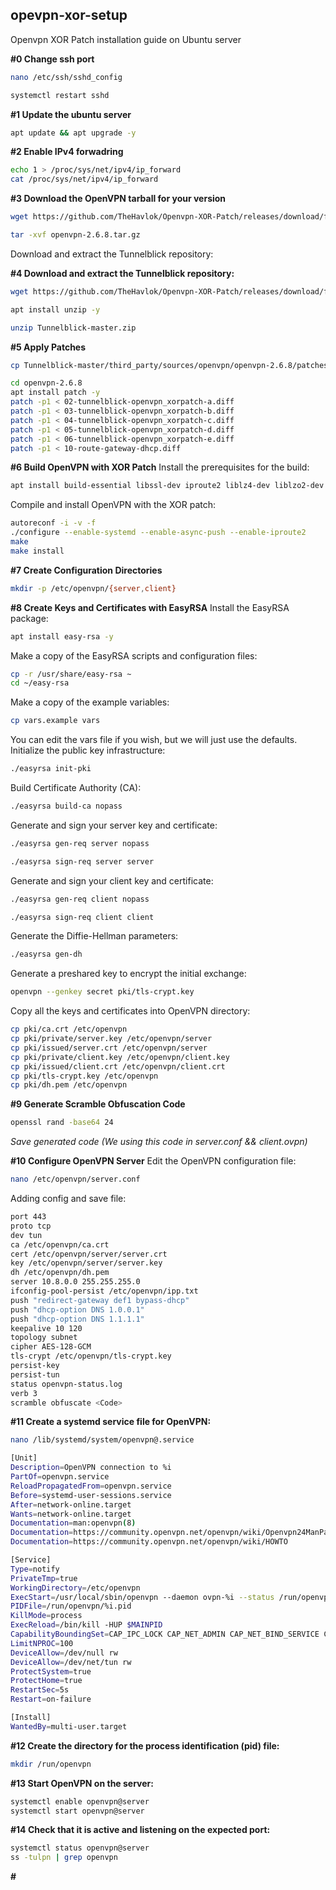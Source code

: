 ## opevpn-xor-setup
Openvpn XOR Patch installation guide on Ubuntu server



**#0 Change ssh port**
```bash
nano /etc/ssh/sshd_config
```
```bash
systemctl restart sshd
```



**#1 Update the ubuntu server**
```bash
apt update && apt upgrade -y
```



**#2 Enable IPv4 forwadring**
```bash
echo 1 > /proc/sys/net/ipv4/ip_forward
cat /proc/sys/net/ipv4/ip_forward
```



**#3 Download the OpenVPN tarball for your version**
```bash
wget https://github.com/TheHavlok/Openvpn-XOR-Patch/releases/download/files/openvpn-2.6.8.tar.gz
```
```bash
tar -xvf openvpn-2.6.8.tar.gz
```

Download and extract the Tunnelblick repository:

**#4 Download and extract the Tunnelblick repository:**
```bash
wget https://github.com/TheHavlok/Openvpn-XOR-Patch/releases/download/files/Tunnelblick-master.zip
```
```bash
apt install unzip -y
```
```bash
unzip Tunnelblick-master.zip
```



**#5 Apply Patches**
```bash
cp Tunnelblick-master/third_party/sources/openvpn/openvpn-2.6.8/patches/*.diff openvpn-2.6.8
```
```bash
cd openvpn-2.6.8
apt install patch -y
patch -p1 < 02-tunnelblick-openvpn_xorpatch-a.diff
patch -p1 < 03-tunnelblick-openvpn_xorpatch-b.diff
patch -p1 < 04-tunnelblick-openvpn_xorpatch-c.diff
patch -p1 < 05-tunnelblick-openvpn_xorpatch-d.diff
patch -p1 < 06-tunnelblick-openvpn_xorpatch-e.diff
patch -p1 < 10-route-gateway-dhcp.diff
```



**#6 Build OpenVPN with XOR Patch**
Install the prerequisites for the build:
```bash
apt install build-essential libssl-dev iproute2 liblz4-dev liblzo2-dev libpam0g-dev libpkcs11-helper1-dev libsystemd-dev resolvconf pkg-config autoconf automake libtool libcap-ng-dev liblz4-dev libsystemd-dev liblzo2-dev libpam0g libpam0g-dev -y
```
Compile and install OpenVPN with the XOR patch:
```bash
autoreconf -i -v -f
./configure --enable-systemd --enable-async-push --enable-iproute2
make
make install
```



**#7 Create Configuration Directories**
```bash
mkdir -p /etc/openvpn/{server,client}
```



**#8 Create Keys and Certificates with EasyRSA**
Install the EasyRSA package:
```bash
apt install easy-rsa -y
```

Make a copy of the EasyRSA scripts and configuration files:
```bash
cp -r /usr/share/easy-rsa ~
cd ~/easy-rsa
```

Make a copy of the example variables:
```bash
cp vars.example vars
```

You can edit the vars file if you wish, but we will just use the defaults. Initialize the public key infrastructure:
```bash
./easyrsa init-pki
```

Build Certificate Authority (CA):
```bash
./easyrsa build-ca nopass
```

Generate and sign your server key and certificate:
```bash
./easyrsa gen-req server nopass
```
```bash
./easyrsa sign-req server server
```

Generate and sign your client key and certificate:
```bash
./easyrsa gen-req client nopass
```
```bash
./easyrsa sign-req client client
```

Generate the Diffie-Hellman parameters:
```bash
./easyrsa gen-dh
```

Generate a preshared key to encrypt the initial exchange:
```bash
openvpn --genkey secret pki/tls-crypt.key
```

Copy all the keys and certificates into OpenVPN directory:
```bash
cp pki/ca.crt /etc/openvpn
cp pki/private/server.key /etc/openvpn/server
cp pki/issued/server.crt /etc/openvpn/server
cp pki/private/client.key /etc/openvpn/client.key
cp pki/issued/client.crt /etc/openvpn/client.crt
cp pki/tls-crypt.key /etc/openvpn
cp pki/dh.pem /etc/openvpn
```


**#9 Generate Scramble Obfuscation Code**
```bash
openssl rand -base64 24
```
*Save generated code (We using this code in server.conf && client.ovpn)*



**#10 Configure OpenVPN Server**
Edit the OpenVPN configuration file:
```bash
nano /etc/openvpn/server.conf
```

Adding config and save file:
```bash
port 443
proto tcp
dev tun
ca /etc/openvpn/ca.crt
cert /etc/openvpn/server/server.crt
key /etc/openvpn/server/server.key
dh /etc/openvpn/dh.pem
server 10.8.0.0 255.255.255.0
ifconfig-pool-persist /etc/openvpn/ipp.txt
push "redirect-gateway def1 bypass-dhcp"
push "dhcp-option DNS 1.0.0.1"
push "dhcp-option DNS 1.1.1.1"
keepalive 10 120
topology subnet
cipher AES-128-GCM
tls-crypt /etc/openvpn/tls-crypt.key
persist-key
persist-tun
status openvpn-status.log
verb 3
scramble obfuscate <Code>
```



**#11 Create a systemd service file for OpenVPN:**
```bash
nano /lib/systemd/system/openvpn@.service
```
```bash
[Unit]
Description=OpenVPN connection to %i
PartOf=openvpn.service
ReloadPropagatedFrom=openvpn.service
Before=systemd-user-sessions.service
After=network-online.target
Wants=network-online.target
Documentation=man:openvpn(8)
Documentation=https://community.openvpn.net/openvpn/wiki/Openvpn24ManPage
Documentation=https://community.openvpn.net/openvpn/wiki/HOWTO

[Service]
Type=notify
PrivateTmp=true
WorkingDirectory=/etc/openvpn
ExecStart=/usr/local/sbin/openvpn --daemon ovpn-%i --status /run/openvpn/%i.status 10 --cd /etc/openvpn --config /etc/openvpn/%i.conf --writepid /run/openvpn/%i.pid
PIDFile=/run/openvpn/%i.pid
KillMode=process
ExecReload=/bin/kill -HUP $MAINPID
CapabilityBoundingSet=CAP_IPC_LOCK CAP_NET_ADMIN CAP_NET_BIND_SERVICE CAP_NET_RAW CAP_SETGID CAP_SETUID CAP_SYS_CHROOT CAP_DAC_OVERRIDE CAP_AUDIT_WRITE
LimitNPROC=100
DeviceAllow=/dev/null rw
DeviceAllow=/dev/net/tun rw
ProtectSystem=true
ProtectHome=true
RestartSec=5s
Restart=on-failure

[Install]
WantedBy=multi-user.target
```



**#12 Create the directory for the process identification (pid) file:**
```bash
mkdir /run/openvpn
```



**#13 Start OpenVPN on the server:**
```bash
systemctl enable openvpn@server
systemctl start openvpn@server
```



**#14 Check that it is active and listening on the expected port:**
```bash
systemctl status openvpn@server
ss -tulpn | grep openvpn
```



**#**
```bash

```





